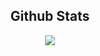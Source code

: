 <div align="center">


## Github Stats  
<div align="center"><img src="https://github-readme-stats.vercel.app/api?username=juandurefaccini&show_icons=true&count_private=true&hide_border=true" align="center" /></div>  

<br/>  

